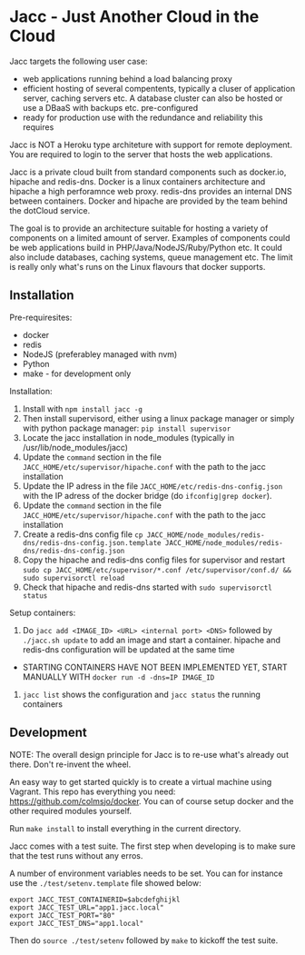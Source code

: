 Jacc - Just Another Cloud in the Cloud
======================================

Jacc targets the following user case:

 * web applications running behind a load balancing proxy
 * efficient hosting of several compentents, typically a cluser of application server, caching servers etc. A database cluster can also be hosted or use a DBaaS with backups etc. pre-configured
 * ready for production use with the redundance and reliability this requires

Jacc is NOT a Heroku type architeture with support for remote deployment. You are required to login to the server that hosts the web applications.

Jacc is a private cloud built from standard components such as docker.io, hipache and redis-dns. Docker is a linux containers architecture and hipache a high perforamnce web proxy. redis-dns provides an internal DNS between containers. Docker and hipache are provided by the team behind the dotCloud service.

The goal is to provide an architecture suitable for hosting a variety of components on a limited amount of server. Examples of components could be web applications build in PHP/Java/NodeJS/Ruby/Python etc. It could also include databases, caching systems, queue management etc. The limit is really only what's runs on the Linux flavours that docker supports.


Installation
------------

Pre-requiresites:

 * docker
 * redis
 * NodeJS (preferabley managed with nvm)
 * Python
 * make - for development only


Installation:

 1. Install with `npm install jacc -g`
 1. Then install supervisord, either using a linux package manager or simply with python package manager: `pip install supervisor`
 1. Locate the jacc installation in node_modules (typically in /usr/lib/node_modules/jacc)
 1. Update the `command` section in the file `JACC_HOME/etc/supervisor/hipache.conf` with the path to the jacc installation
 1. Update the IP adress in the file `JACC_HOME/etc/redis-dns-config.json` with the IP adress of the docker bridge (do `ifconfig|grep docker`).
 1. Update the `command` section in the file `JACC_HOME/etc/supervisor/hipache.conf` with the path to the jacc installation
 1. Create a redis-dns config file `cp JACC_HOME/node_modules/redis-dns/redis-dns-config.json.template JACC_HOME/node_modules/redis-dns/redis-dns-config.json`
 1. Copy the hipache and redis-dns config files for supervisor and restart `sudo cp JACC_HOME/etc/supervisor/*.conf /etc/supervisor/conf.d/ && sudo supervisorctl reload`
 1. Check that hipache and redis-dns started with `sudo supervisorctl status`


Setup containers:

 1. Do `jacc add <IMAGE_ID> <URL> <internal port> <DNS>` followed by `./jacc.sh update` to add an image and start a container. hipache and redis-dns configuration will be updated at the same time
  * STARTING CONTAINERS HAVE NOT BEEN IMPLEMENTED YET, START MANUALLY WITH `docker run -d -dns=IP IMAGE_ID`
 1. `jacc list` shows the configuration and `jacc status` the running containers


Development
------------

NOTE: The overall design principle for Jacc is to re-use what's already out there. Don't re-invent the wheel.


An easy way to get started quickly is to create a virtual machine using Vagrant. This repo has everything you need: https://github.com/colmsjo/docker. You can of course setup docker and the other required modules yourself.

Run `make install` to install everything in the current directory.

Jacc comes with a test suite. The first step when developing is to make sure that the test runs without any erros. 

A number of environment variables needs to be set. You can for instance use the `./test/setenv.template` file showed below:

```
export JACC_TEST_CONTAINERID=$abcdefghijkl
export JACC_TEST_URL="app1.jacc.local"
export JACC_TEST_PORT="80"
export JACC_TEST_DNS="app1.local"
```

Then do `source ./test/setenv` followed by `make` to kickoff the test suite.


